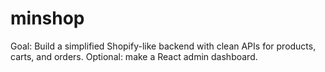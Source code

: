 # minshop
Goal: Build a simplified Shopify-like backend with clean APIs for products, carts, and orders. Optional: make a React admin dashboard.
